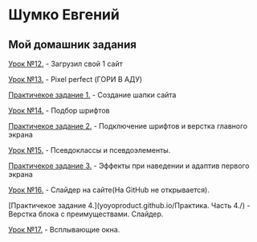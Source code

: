 # Шумко Евгений
## Мой домашник задания

[Урок №12.](https://yoyoproduct.github.io/lesson-12/index.html "Моя готовая домашка") - Загрузил свой 1 сайт


[Урок №13.](https://yoyoproduct.github.io/lesson%20-%2013/index.html ) - Pixel perfect (ГОРИ В АДУ)


[Практичекое задание 1.](https://yoyoproduct.github.io/Practic-lesson/index.html ) - Создание шапки сайта


[Урок №14.](https://yoyoproduct.github.io/lesson-14/index.html) - Подбор шрифтов


[Практичекое задание 2.](https://yoyoproduct.github.io/lesson-15/index.html) - Подключение шрифтов и верстка главного экрана


[Урок №15.](https://yoyoproduct.github.io/%D0%A3%D1%80%D0%BE%D0%BA%2015/index.html) - Псевдоклассы и псевдоэлементы.


[Практичекое задание 3.](https://yoyoproduct.github.io/Practic-lesson-3/index.html) - Эффекты при наведении и адаптив первого экрана


[Урок №16.](https://yoyoproduct.github.io/%D0%A3%D1%80%D0%BE%D0%BA%2016/index.html) - Слайдер на сайте(На GitHub не открывается).


[Практичекое задание 4.](yoyoproduct.github.io/Практика. Часть 4./) - Верстка блока с преимуществами. Слайдер.


[Урок №17.](https://yoyoproduct.github.io/%D0%A3%D1%80%D0%BE%D0%BA%2017/index.html) - Всплывающие окна.



